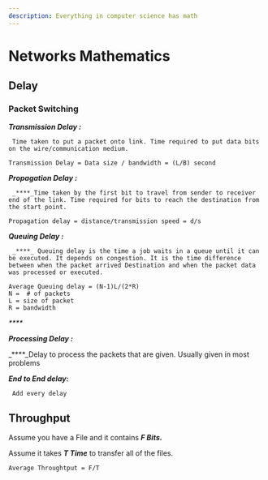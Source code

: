 ```yaml
---
description: Everything in computer science has math
---
```


# Networks Mathematics

## Delay 

### Packet Switching

_**Transmission Delay :**_ 

     Time taken to put a packet onto link. Time required to put data bits on the wire/communication medium.

```
Transmission Delay = Data size / bandwidth = (L/B) second
```



_**Propagation Delay :**_

     _****_Time taken by the first bit to travel from sender to receiver end of the link. Time required for bits to reach the destination from the start point.

```
Propagation delay = distance/transmission speed = d/s
```



_**Queuing Delay :**_ 

     _****_ Queuing delay is the time a job waits in a queue until it can be executed. It depends on congestion. It is the time difference between when the packet arrived Destination and when the packet data was processed or executed. 

```
Average Queuing delay = (N-1)L/(2*R)
N =  # of packets
L = size of packet
R = bandwidth
```

 _****_

_**Processing Delay :**_ 

  _****_Delay to process the packets that are given. Usually given in most problems

 _**End to End delay:**_ 

     Add every delay

## Throughput

Assume you have a File and it contains _**F Bits.**_

Assume it takes _**T Time**_ to transfer all of the files.

```
Average Throughtput = F/T
```



